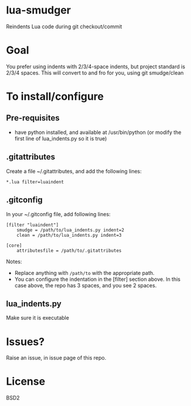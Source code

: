 # lua-smudger
Reindents Lua code during git checkout/commit

# Goal

You prefer using indents with 2/3/4-space indents, but project standard is 2/3/4 spaces.  This will convert to and fro for you, using git smudge/clean

# To install/configure

## Pre-requisites

* have python installed, and available at /usr/bin/python (or modify the first line of lua_indents.py so it is true)

## .gitattributes

Create a file ~/.gitattributes, and add the following lines:

```
*.lua filter=luaindent
```

## .gitconfig

In your ~/.gitconfig file, add following lines:

```
[filter "luaindent"]
	smudge = /path/to/lua_indents.py indent=2
	clean = /path/to/lua_indents.py indent=3

[core]
	attributesfile = /path/to/.gitattributes
```

Notes:
* Replace anything with `/path/to` with the appropriate path.
* You can configure the indentation in the [filter] section above.  In this case above, the repo has 3 spaces, and you see 2 spaces.

## lua_indents.py

Make sure it is executable

# Issues?

Raise an issue, in issue page of this repo.

# License

BSD2

